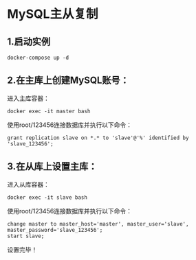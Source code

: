# MySQL主从复制

## 1.启动实例

```shell
docker-compose up -d
```

## 2.在主库上创建MySQL账号：

进入主库容器：

```shell
docker exec -it master bash
```

使用root/123456连接数据库并执行以下命令：

```mysql
grant replication slave on *.* to 'slave'@'%' identified by 'slave_123456';
```

## 3.在从库上设置主库：

进入从库容器：

```shell
docker exec -it slave bash
```

使用root/123456连接数据库并执行以下命令：

```mysql
change master to master_host='master', master_user='slave', master_password='slave_123456';
start slave;
```

设置完毕！

